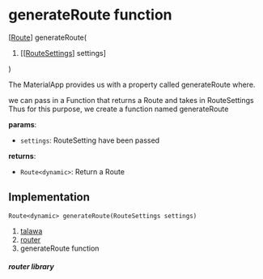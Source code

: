 
<div>

# generateRoute function

</div>


[[Route](https://api.flutter.dev/flutter/widgets/Route-class.html)]
generateRoute(

1.  [[[RouteSettings](https://api.flutter.dev/flutter/widgets/RouteSettings-class.md)]
    settings]

)



The MaterialApp provides us with a property called generateRoute where.

we can pass in a Function that returns a Route and takes in
RouteSettings Thus for this purpose, we create a function named
generateRoute

**params**:

-   `settings`: RouteSetting have been passed

**returns**:

-   `Route<dynamic>`: Return a Route



## Implementation

``` language-dart
Route<dynamic> generateRoute(RouteSettings settings) 
```







1.  [talawa](../index.md)
2.  [router](../router/)
3.  generateRoute function

##### router library







